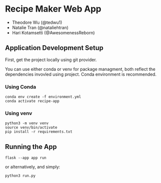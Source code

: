 # Recipe Maker Web App
- Theodore Wu (@tedwu1)
- Natalie Tran (@nataliehtran)
- Hari Kotamsetti (@AwesomenessReborn)

## Application Development Setup

First, get the project locally using git provider. 

You can use either conda or venv for package managment, both reflect the dependencies invovled using project. Conda environment is recommended. 

### Using Conda
```
conda env create -f environment.yml
conda activate recipe-app
```

### Using venv
```
python3 -m venv venv
source venv/bin/activate
pip install -r requirements.txt
```

## Running the App

```
flask --app app run
```

or alternatively, and simply: 
```
python3 run.py
```
